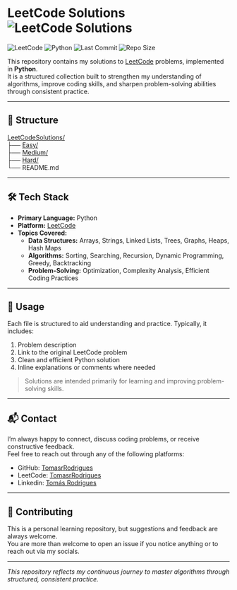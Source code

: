 # LeetCode Solutions ![LeetCode Solutions](https://img.shields.io/badge/LeetCode-Solutions-blueviolet?style=for-the-badge&logo=leetcode)

![LeetCode](https://img.shields.io/badge/LeetCode-Solutions-blueviolet?style=for-the-badge&logo=leetcode)
![Python](https://img.shields.io/badge/Python-3.11-blue?style=flat-square&logo=python)
![Last Commit](https://img.shields.io/github/last-commit/TomasrRodrigues/LeetCodeSolutions?style=flat-square)
![Repo Size](https://img.shields.io/github/repo-size/TomasrRodrigues/LeetCodeSolutions?style=flat-square)

This repository contains my solutions to [LeetCode](https://leetcode.com) problems, implemented in **Python**.  
It is a structured collection built to strengthen my understanding of algorithms, improve coding skills, and sharpen problem-solving abilities through consistent practice.


---

## 📂 Structure

[LeetCodeSolutions/](./)<br>
├── [Easy/](./easy)<br>
├── [Medium/](./medium)<br>
├── [Hard/](./hard)<br>
└── README.md


---

## 🛠 Tech Stack
- **Primary Language:** Python  
- **Platform:** [LeetCode](https://leetcode.com)  
- **Topics Covered:** 
    - **Data Structures:** Arrays, Strings, Linked Lists, Trees, Graphs, Heaps, Hash Maps
    - **Algorithms:** Sorting, Searching, Recursion, Dynamic Programming, Greedy, Backtracking
    - **Problem-Solving:**  Optimization, Complexity Analysis, Efficient Coding Practices

---

## 🚀 Usage
Each file is structured to aid understanding and practice. Typically, it includes:
1. Problem description
2. Link to the original LeetCode problem  
3. Clean and efficient Python solution  
4. Inline explanations or comments where needed

> Solutions are intended primarily for learning and improving problem-solving skills.


---

## 📬 Contact
I’m always happy to connect, discuss coding problems, or receive constructive feedback.  
Feel free to reach out through any of the following platforms:
- GitHub: [TomasrRodrigues](https://github.com/TomasrRodrigues)  
- LeetCode: [TomasrRodrigues](https://leetcode.com/TomasrRodrigues)
- Linkedin: [Tomás Rodrigues](https://www.linkedin.com/in/tomás-vrodrigues)

---

## 🤝 Contributing
This is a personal learning repository, but suggestions and feedback are always welcome.  
You are more than welcome to open an issue if you notice anything or to reach out via my socials.


---


*This repository reflects my continuous journey to master algorithms through structured, consistent practice.*
